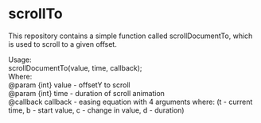 # scrollTo
  
This repository contains a simple function called scrollDocumentTo, which is used to scroll to a given offset.  
  
Usage:  
scrollDocumentTo(value, time, callback);  
Where:  
@param {int} value - offsetY to scroll  
@param {int} time - duration of scroll animation  
@callback callback - easing equation with 4 arguments where: (t - current time, b - start value, c - change in value, d - duration)  
